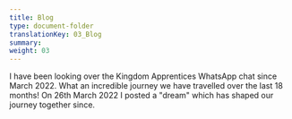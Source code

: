 ```yaml
---
title: Blog
type: document-folder
translationKey: 03_Blog
summary: 
weight: 03
---
```

I have been looking over the Kingdom Apprentices WhatsApp chat since March 2022. What an incredible journey we have travelled over the last 18 months! On 26th March 2022 I posted a "dream" which has shaped our journey together since.